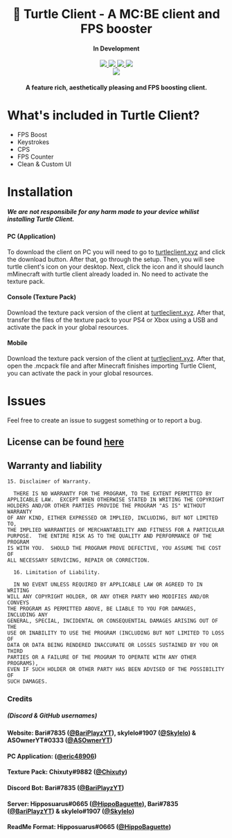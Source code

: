 <h1 align="center"> 🐢 Turtle Client - A MC:BE client and FPS booster </h1>
<h4 align="center"> In Development </h4>
<div align = "center"> 
  <a href="https://github.com/TurtleUtilityPack/turtle-client/blob/main/LICENSE"><img src="https://img.shields.io/github/license/TurtleUtilityPack/turtle-client?style=for-the-badge"/> </a>
  <a href="https://github.com/TurtleUtilityPack/turtle-client/releases"><img src="https://img.shields.io/badge/download-client-brightgreen?style=for-the-badge"/> </a>
  <a href="https://turtleclient.xyz"><img src="https://img.shields.io/badge/view-website-blue?style=for-the-badge"/> </a>
  <a href="https://www.youtube.com/watch?v=dQw4w9WgXcQ"><img src="https://img.shields.io/badge/free-hacks-orange?style=for-the-badge"/> </a>
  <br>
  <a href="https://discord.gg/jDyEYfB6CG"><img src="https://discordapp.com/api/guilds/792946262831529995/widget.png?style=shield"/> </a>
</div> 

<h4 align="center">A feature rich, aesthetically pleasing and FPS boosting client.</h4>

# What's included in Turtle Client?
* FPS Boost
* Keystrokes 
* CPS 
* FPS Counter
* Clean & Custom UI

# Installation 
##### We are not responsibile for any harm made to your device whilist installing Turtle Client.

#### PC (Application)

To download the client on PC you will need to go to [turtleclient.xyz](https://turtleclient.xyz) and click the download button. After that, go through the setup. Then, you will see turtle client's icon on your desktop. Next, click the icon and it should launch mMinecraft with turtle client already loaded in. No need to activate the texture pack. 

#### Console (Texture Pack)

Download the texture pack version of the client at [turtleclient.xyz](https://turtleclient.xyz). After that, transfer the files of the texture pack to your PS4 or Xbox using a USB and activate the pack in your global resources.

#### Mobile

Download the texture pack version of the client at [turtleclient.xyz](https://turtleclient.xyz). After that, open the .mcpack file and after Minecraft finishes importing Turtle Client, you can activate the pack in your global resources.

# Issues
Feel free to create an issue to suggest something or to report a bug.

## License can be found [here](https://github.com/TurtleUtilityPack/turtle-client/blob/main/LICENSE)

## Warranty and liability
```
15. Disclaimer of Warranty.

  THERE IS NO WARRANTY FOR THE PROGRAM, TO THE EXTENT PERMITTED BY
APPLICABLE LAW.  EXCEPT WHEN OTHERWISE STATED IN WRITING THE COPYRIGHT
HOLDERS AND/OR OTHER PARTIES PROVIDE THE PROGRAM "AS IS" WITHOUT WARRANTY
OF ANY KIND, EITHER EXPRESSED OR IMPLIED, INCLUDING, BUT NOT LIMITED TO,
THE IMPLIED WARRANTIES OF MERCHANTABILITY AND FITNESS FOR A PARTICULAR
PURPOSE.  THE ENTIRE RISK AS TO THE QUALITY AND PERFORMANCE OF THE PROGRAM
IS WITH YOU.  SHOULD THE PROGRAM PROVE DEFECTIVE, YOU ASSUME THE COST OF
ALL NECESSARY SERVICING, REPAIR OR CORRECTION.

  16. Limitation of Liability.

  IN NO EVENT UNLESS REQUIRED BY APPLICABLE LAW OR AGREED TO IN WRITING
WILL ANY COPYRIGHT HOLDER, OR ANY OTHER PARTY WHO MODIFIES AND/OR CONVEYS
THE PROGRAM AS PERMITTED ABOVE, BE LIABLE TO YOU FOR DAMAGES, INCLUDING ANY
GENERAL, SPECIAL, INCIDENTAL OR CONSEQUENTIAL DAMAGES ARISING OUT OF THE
USE OR INABILITY TO USE THE PROGRAM (INCLUDING BUT NOT LIMITED TO LOSS OF
DATA OR DATA BEING RENDERED INACCURATE OR LOSSES SUSTAINED BY YOU OR THIRD
PARTIES OR A FAILURE OF THE PROGRAM TO OPERATE WITH ANY OTHER PROGRAMS),
EVEN IF SUCH HOLDER OR OTHER PARTY HAS BEEN ADVISED OF THE POSSIBILITY OF
SUCH DAMAGES.
```

### Credits
##### (Discord & GitHub usernames)

#### Website: Bari#7835 ([@BariPlayzYT](https://github.com/BariPlayzYT)), skylelo#1907 ([@Skylelo](https://github.com/skylelo)) & ASOwnerYT#0333 ([@ASOwnerYT](https://github.com/asowneryt))
#### PC Application: ([@eric48906](https://github.com/eric48906))
#### Texture Pack: Chixuty#9882 ([@Chixuty](https://github.com/chixuty))
#### Discord Bot: Bari#7835 ([@BariPlayzYT](https://github.com/bariplayzyt))
#### Server:  Hipposuarus#0665 ([@HippoBaguette](https://github.com/hippobaguette)), Bari#7835 ([@BariPlayzYT](https://github.com/BariPlayzYT)) & skylelo#1907 ([@Skylelo](https://github.com/skylelo))
#### ReadMe Format: Hipposuarus#0665 ([@HippoBaguette](https://github.com/hippobaguette))
